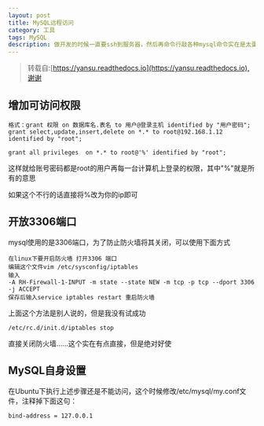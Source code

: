 ```yaml
---
layout: post
title: MySQL远程访问
category: 工具
tags: MySQL
description: 做开发的时候一直要ssh到服务器，然后再命令行敲各种mysql命令实在是太蛋疼了，有navicat这么好的工具干嘛不用~但是Linux默认情况下数据库是不支持远程访问，所以可以用一下方式增加可访问权限
---
```

>转载自:[https://yansu.readthedocs.io](https://yansu.readthedocs.io),谢谢

## 增加可访问权限

    格式：grant 权限 on 数据库名.表名 to 用户@登录主机 identified by "用户密码";
    grant select,update,insert,delete on *.* to root@192.168.1.12 identified by "root";

    grant all privileges  on *.* to root@'%' identified by "root";

这样就给账号密码都是root的用户再每一台计算机上登录的权限，其中"%"就是所有的意思

如果这个不行的话直接将%改为你的ip即可

## 开放3306端口

mysql使用的是3306端口，为了防止防火墙将其关闭，可以使用下面方式

    在linux下要开启防火墙 打开3306 端口
    编辑这个文件vim /etc/sysconfig/iptables
    输入
    -A RH-Firewall-1-INPUT -m state --state NEW -m tcp -p tcp --dport 3306 -j ACCEPT
    保存后输入service iptables restart 重启防火墙

上面这个方法是别人说的，但是我没有试成功

    /etc/rc.d/init.d/iptables stop

直接关闭防火墙……这个实在有点直接，但是绝对好使

## MySQL自身设置
在Ubuntu下执行上述步骤还是不能访问，这个时候修改/etc/mysql/my.conf文件，注释掉下面这句：

    bind-address = 127.0.0.1